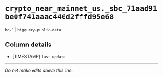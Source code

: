 # `crypto_near_mainnet_us._sbc_71aad91be0f741aaac446d2fffd95e68`
`bq-1` | `bigquery-public-data`

## Column details
* [TIMESTAMP] `last_update`

-------------------------------------------------------------------------------
*Do not make edits above this line.*
